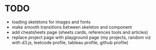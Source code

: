 # TODO

- loading skeletons for images and fonts
- make smooth transitions between skeleton and component
- add cheatsheets page (sheets cards, references tools and articles)
- replace project page with playground page (my projects, random viz with d3.js, leetcode profile, tableau profile, github profile)
